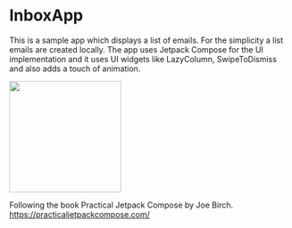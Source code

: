 # InboxApp

This is a sample app which displays a list of emails. For the simplicity a list emails are created locally.
The app uses Jetpack Compose for the UI implementation and it uses UI widgets like LazyColumn, SwipeToDismiss and also adds a touch of animation.

<img src="https://user-images.githubusercontent.com/13938746/182473983-99b1b63b-e7cf-4330-b296-7abf4f5e8fed.png" width="200"/>

Following the book Practical Jetpack Compose by Joe Birch. https://practicaljetpackcompose.com/
